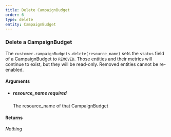 ```yaml
---
title: Delete CampaignBudget 
order: 6
type: delete
entity: CampaignBudget 
---
```


### Delete a CampaignBudget 

The `customer.campaignBudgets.delete(resource_name)` sets the `status` field of a CampaignBudget to `REMOVED`. Those entities and their metrics will continue to exist, but they will be read-only. Removed entities cannot be re-enabled.


#### Arguments

- ##### resource_name *required*
    The resource_name of that CampaignBudget


#### Returns

_Nothing_